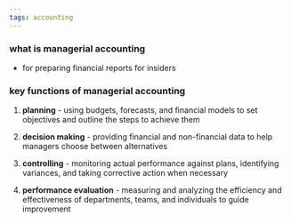 ```yaml
---
tags: accounting
---
```


### what is managerial accounting
- for preparing financial reports for insiders 

### key functions of managerial accounting
1. **planning** - using budgets, forecasts, and financial models to set objectives and outline the steps to achieve them

2. **decision making** - providing financial and non-financial data to help managers choose between alternatives

3. **controlling** - monitoring actual performance against plans, identifying variances, and taking corrective action when necessary

4. **performance evaluation** - measuring and analyzing the efficiency and effectiveness of departments, teams, and individuals to guide improvement 